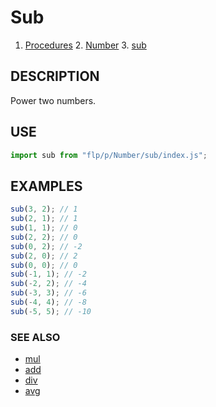 # Sub

1. [Procedures](../README.md)
    2. [Number](../README.md)
        3. [sub](./README.md)

## DESCRIPTION

Power two numbers.


## USE

```javascript
import sub from "flp/p/Number/sub/index.js";
```

## EXAMPLES

```javascript
sub(3, 2); // 1
sub(2, 1); // 1
sub(1, 1); // 0
sub(2, 2); // 0
sub(0, 2); // -2
sub(2, 0); // 2
sub(0, 0); // 0
sub(-1, 1); // -2
sub(-2, 2); // -4
sub(-3, 3); // -6
sub(-4, 4); // -8
sub(-5, 5); // -10
```

### SEE ALSO

- [mul](../mul/README.md)
- [add](../add/README.md)
- [div](../div/README.md)
- [avg](../avg/README.md)
